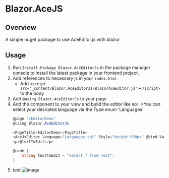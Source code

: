 # Blazor.AceJS

## Overview
A simple nuget package to use AceEditor.js with blazor

## Usage
1. Run `Install-Package Blazor.AceEditorJs` in the package manager console to install the latest package in your frontend project.
2. Add references to necessary js in your `index.html`
    - Add `<script src="_content/Blazor.AceEditorJs/BlazorAceEditor.js"></script>` to the body
3. Add `@using Blazor.AceEditorJs` to your page
4. Add the component to your view and build the editor like so:
    ->You can select your desirated language via the Type enum 'Languages'
    ```c#
    @page "/EditorDemo"
    @using Blazor.AceEditorJs   

    <PageTitle>EditorDemo</PageTitle>
    <AceJsEditor language="Languages.sql" Style="height:300px" @bind-Value ="@textToEdit" DarkMode="true"></AceJsEditor>
    <p>@textToEdit</p>

    @code {
        string textToEdit = "Select * from Test";
    }

    ```
5. test
![image](https://user-images.githubusercontent.com/46160493/186119032-dde36180-579a-4f68-a553-f04533c8ecba.png)

